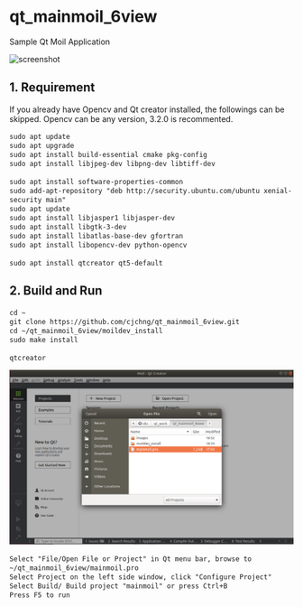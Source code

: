 # qt_mainmoil_6view
Sample Qt Moil Application

![screenshot](https://github.com/cjchng/qt_mainmoil_6view/blob/master/images/screen.gif?raw=true)

## 1. Requirement 

If you already have Opencv and Qt creator installed, the followings can be skipped. Opencv can be any version, 3.2.0 is recommented. 

	sudo apt update
	sudo apt upgrade
	sudo apt install build-essential cmake pkg-config
	sudo apt install libjpeg-dev libpng-dev libtiff-dev

	sudo apt install software-properties-common
	sudo add-apt-repository "deb http://security.ubuntu.com/ubuntu xenial-security main"
	sudo apt update
	sudo apt install libjasper1 libjasper-dev
	sudo apt install libgtk-3-dev
	sudo apt install libatlas-base-dev gfortran
	sudo apt install libopencv-dev python-opencv

	sudo apt install qtcreator qt5-default 

## 2. Build and Run

    cd ~
	git clone https://github.com/cjchng/qt_mainmoil_6view.git
	cd ~/qt_mainmoil_6view/moildev_install
	sudo make install 	
	
	qtcreator 

![screenshot](https://github.com/cjchng/qt_mainmoil_6view/blob/master/images/screen.png?raw=true)

	Select "File/Open File or Project" in Qt menu bar, browse to ~/qt_mainmoil_6view/mainmoil.pro
    Select Project on the left side window, click "Configure Project"
	Select Build/ Build project "mainmoil" or press Ctrl+B
 	Press F5 to run 
 

